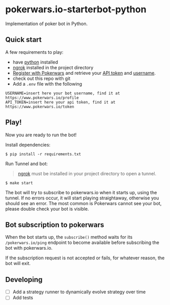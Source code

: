 # pokerwars.io-starterbot-python
Implementation of poker bot in Python.


## Quick start
A few requirements to play:
- have [python](https://www.python.org/) installed
- [ngrok](https://ngrok.com/) installed in the project directory
- [Register with Pokerwars](https://www.pokerwars.io/) and retrieve your [API token](https://www.pokerwars.io/token) and [username](https://www.pokerwars.io/profile).
- check out this repo with git
- Add a `.env` file with the following

```
USERNAME=insert here your bot username, find it at https://www.pokerwars.io/profile
API_TOKEN=insert here your api token, find it at https://www.pokerwars.io/token
```

## Play!
Now you are ready to run the bot!

Install dependencies:
```
$ pip install -r requirements.txt
```

Run Tunnel and bot:

> [ngrok](https://ngrok.com/) must be installed in your project directory to open a tunnel.

```
$ make start
```


The bot will try to subscribe to pokerwars.io when it starts up, using the tunnel. If no errors occur, it will start playing straightaway, otherwise you should see an error. The most common is Pokerwars cannot see your bot, please double check your bot is visible.


## Bot subscription to pokerwars
When the bot starts up, the ```subscribe()``` method waits for its ```/pokerwars.io/ping``` endpoint to become available before subscribing the bot with pokerwars.io.

If the subscription request is not accepted or fails, for whatever reason, the bot will exit.

## Developing

- [ ] Add a strategy runner to dynamically evolve strategy over time
- [ ] Add tests
